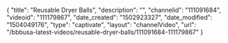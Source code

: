 {
    "title": "Reusable Dryer Balls",
    "description": "",
    "channelid": "111091684",
    "videoid": "111179867",
    "date_created": "1502923327",
    "date_modified": "1504049176",
    "type": "captivate",
    "layout": "channelVideo",
    "url": "\/bbbusa-latest-videos\/reusable-dryer-balls\/111091684-111179867"
}